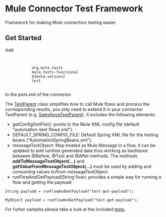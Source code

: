 Mule Connector Test Framework
=============================

Framework for making Mule connectors testing easier.

Get Started
-----------

Add
<pre><code>
        <dependency>
            <groupId>org.mule.tests</groupId>
            <artifactId>mule-tests-functional</artifactId>
            <version>${mule.version}</version>
            <scope>test</scope>
        </dependency>
</code></pre>

to the pom.xml of the connector.

The [TestParent](https://github.com/mulesoft/mule-connector-test/blob/master/src/main/java/org/mule/modules/tests/TestParent.java)
class simplifies how to call Mule flows and process the corresponding results, you only need to extend it in your connector
TestParent (e.g. [SalesforceTestParent](https://github.com/mulesoft/salesforce-connector/blob/master/src/test/java/org/mule/modules/salesforce/automation/testcases/SalesforceTestParent.java?source=cc)).
It includes the following elements:

- getConfigXmlFile(): points to the Mule XML config file (default "automation-test-flows.xml").
- DEFAULT_SPRING_CONFIG_FILE: Default Spring XML file for the testing beans ("AutomationSpringBeans.xml").
- messageTestObject: Map treated as Mule Message in a flow, it can be updated to add runtime generated data thus working
as backbone between @Before, @Test and @After methods. The methods <b>addToMessageTestObject(...)</b> and <b>getValueFromMessageTestObject(...)</b>
must be used by adding and consuming values to/from messageTestObject.
- runFlowAndGetPayload(String flow): provides a simple way for running a flow and getting the payload:
<pre><code>String payload = runFlowAndGetPayload("test-get-payload");</code></pre>
<pre><code>MyObject payload = runFlowAndGetPayload("test-get-payload");</code></pre>

For futher samples please take a look at the included [tests](https://github.com/mulesoft/mule-connector-test/tree/master/src/test/java/org/mule/modules/tests).
